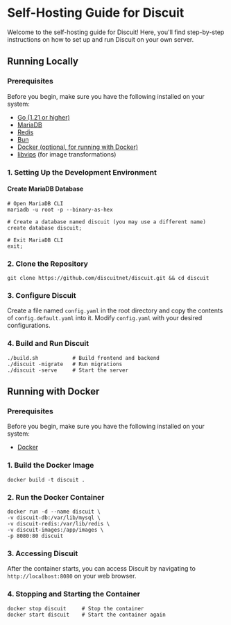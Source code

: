# Self-Hosting Guide for Discuit

Welcome to the self-hosting guide for Discuit! Here, you'll find step-by-step instructions on how to set up and run Discuit on your own server.

## Running Locally

### Prerequisites

Before you begin, make sure you have the following installed on your system:

- [Go (1.21 or higher)](https://go.dev/)
- [MariaDB](https://mariadb.org/)
- [Redis](https://redis.io/)
- [Bun](https://bun.sh)
- [Docker (optional, for running with Docker)](https://www.docker.com/products/docker-desktop/)
- [libvips](https://libvips.github.io/libvips/install.html) (for image transformations)

### 1. Setting Up the Development Environment

#### Create MariaDB Database

```shell
# Open MariaDB CLI
mariadb -u root -p --binary-as-hex

# Create a database named discuit (you may use a different name)
create database discuit;

# Exit MariaDB CLI
exit;
```

### 2. Clone the Repository

```shell
git clone https://github.com/discuitnet/discuit.git && cd discuit
```

### 3. Configure Discuit

Create a file named `config.yaml` in the root directory and copy the contents of `config.default.yaml` into it. Modify `config.yaml` with your desired configurations.

### 4. Build and Run Discuit

```shell
./build.sh           # Build frontend and backend
./discuit -migrate   # Run migrations
./discuit -serve     # Start the server
```

## Running with Docker

### Prerequisites

Before you begin, make sure you have the following installed on your system:

- [Docker](https://docs.docker.com/engine/install/)

### 1. Build the Docker Image

```shell
docker build -t discuit .
```

### 2. Run the Docker Container

```shell
docker run -d --name discuit \
-v discuit-db:/var/lib/mysql \
-v discuit-redis:/var/lib/redis \
-v discuit-images:/app/images \
-p 8080:80 discuit
```

### 3. Accessing Discuit

After the container starts, you can access Discuit by navigating to `http://localhost:8080` on your web browser.

### 4. Stopping and Starting the Container

```shell
docker stop discuit     # Stop the container
docker start discuit    # Start the container again
```
